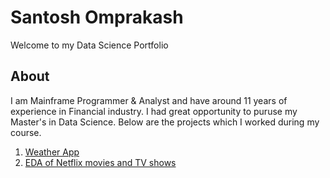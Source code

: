 # Santosh Omprakash
Welcome to my Data Science Portfolio

## About
I am Mainframe Programmer & Analyst and have around 11 years of experience in Financial industry. I had great opportunity to puruse my Master's in Data Science. Below are the projects which I worked during my course. 

1. [Weather App](https://github.com/santosh0924/Weather-App)
2. [EDA of Netflix movies and TV shows](https://github.com/santosh0924/Exploratory-Data-Analysis-of-Netflix-movies-and-TV-shows)


